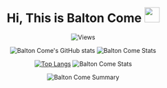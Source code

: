 <h1 align="center">Hi, This is Balton Come <img src="https://media.giphy.com/media/hvRJCLFzcasrR4ia7z/giphy.gif" width="35"></h1>

<div align="center">
  
![Views](https://komarev.com/ghpvc/?username=baltonCome)
  
</div>
  
<div align="center">
  
![Balton Come's GitHub stats](https://github-readme-stats.vercel.app/api?username=baltonCome&show_icons=true&theme=tokyonight)
![Balton Come Stats](https://github-profile-summary-cards.vercel.app/api/cards/repos-per-language?username=baltonCome&theme=dracula)

[![Top Langs](https://github-readme-stats.vercel.app/api/top-langs/?username=baltonCome&langs_count=10&show_icons=true&theme=tokyonight&layout=compact)](https://github.com/baltonCome/github-readme-stats)
![Balton Come Stats](https://github-profile-summary-cards.vercel.app/api/cards/most-commit-language?username=baltonCome&theme=dracula)

![Balton Come Summary](https://github-profile-summary-cards.vercel.app/api/cards/profile-details?username=baltonCome&theme=dracula)
  
 </div>
